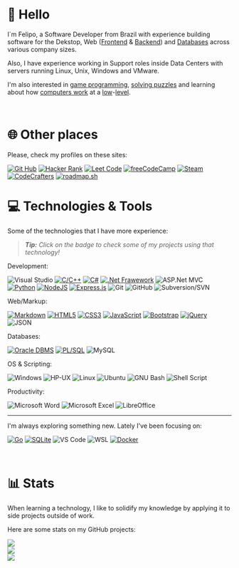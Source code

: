 # 👋 Hello

I´m Felipo, a Software Developer from Brazil with experience building software for the Dekstop, Web ([Frontend](https://github.com/feliposz?tab=repositories&q=&type=&language=html&sort=) & [Backend](https://github.com/feliposz?tab=repositories&q=rest-api&type=&language=&sort=)) and [Databases](https://github.com/feliposz?tab=repositories&q=oracle&type=&language=&sort=) across various company sizes.

Also, I have experience working in Support roles inside Data Centers with servers running Linux, Unix, Windows and VMware.

I'm also interested in [game programming](https://github.com/feliposz?tab=repositories&q=game&type=&language=&sort=), [solving puzzles](https://github.com/feliposz?tab=repositories&q=programming-challenges) and learning about how [computers work](https://github.com/feliposz?tab=repositories&q=nand2tetris) at a [low](https://github.com/feliposz/FelipOS)-[level](https://github.com/feliposz/asm6502).

<br>

# 🌐 Other places

Please, check my profiles on these sites:

[![Git Hub](https://img.shields.io/badge/-GitHub-303030?style=for-the-badge&logo=github&logoColor=white)](https://github.com/feliposz)
[![Hacker Rank](https://img.shields.io/badge/-HackerRank-00EA64?style=for-the-badge&logo=hackerrank&logoColor=white)](https://www.hackerrank.com/feliposz) 
[![Leet Code](https://img.shields.io/badge/-LeetCode-FFA116?style=for-the-badge&logo=leetcode&logoColor=white)](https://leetcode.com/feliposz/) 
[![freeCodeCamp](https://img.shields.io/badge/-freeCodeCamp-888?style=for-the-badge&logo=freecodecamp&logoColor=white)](https://www.freecodecamp.org/feliposz) 
[![Steam](https://img.shields.io/badge/-Steam-666?style=for-the-badge&logo=Steam&logoColor=white)](https://steamcommunity.com/id/cysab) 
[![CodeCrafters](https://img.shields.io/badge/-CodeCrafters-404060?logoColor=000&style=for-the-badge)](https://app.codecrafters.io/users/feliposz)
[![roadmap.sh](https://img.shields.io/badge/-roadmap.sh-888?style=for-the-badge&logoColor=white)](https://roadmap.sh/u/feliposz)
<br>

# 💻 Technologies & Tools

Some of the technologies that I have more experience:

> ***Tip:** Click on the badge to check some of my projects using that technology!*

Development:

![Visual Studio](https://img.shields.io/badge/Visual%20Studio-5C2D91?logo=visualstudio&logoColor=fff&style=flat)
[![C/C++](https://img.shields.io/badge/C%20%26%20C%2B%2B-%2300599C.svg?logo=c%2B%2B&logoColor=white)](https://github.com/feliposz?tab=repositories&q=&type=&language=c)
[![C#](https://img.shields.io/badge/C%23-%23239120.svg?logo=csharp&logoColor=white)](https://github.com/feliposz?tab=repositories&q=&type=&language=c%23)
[![.Net Frawework](https://img.shields.io/badge/.Net_Framework-5C2D91?style=flat&logo=.net&logoColor=white)](https://github.com/feliposz?tab=repositories&q=&type=&language=c%23)
![ASP.Net MVC](https://img.shields.io/badge/ASP.Net%20MVC-5C2D91?style=flat&logo=.net&logoColor=white)
[![Python](https://img.shields.io/badge/Python-3670A0?style=flat&logo=python&logoColor=ffdd54)](https://github.com/feliposz?tab=repositories&q=&type=&language=python&sort=)
[![NodeJS](https://img.shields.io/badge/Node.JS-6DA55F?style=flat&logo=node.js&logoColor=white)](https://github.com/feliposz?tab=repositories&q=node&type=&language=&sort=)
[![Express.js](https://img.shields.io/badge/Express.js-%23404d59.svg?style=flat&logo=express&logoColor=%2361DAFB)](https://github.com/feliposz?tab=repositories&q=express&type=&language=&sort=)
![Git](https://img.shields.io/badge/-Git-black?style=flat&logo=git&logoColor=white)
![GitHub](https://img.shields.io/badge/-GitHub-181717?style=flat&logo=github&logoColor=white)
![Subversion/SVN](https://img.shields.io/badge/Subversion-%23809CC9.svg?style=flat&logo=subversion&logoColor=white)

Web/Markup:

[![Markdown](https://img.shields.io/badge/Markdown-%23000000.svg?style=flat&logo=markdown&logoColor=white)](https://github.com/feliposz/tutorial-compiladores)
[![HTML5](https://img.shields.io/badge/HTML5-%23E34F26.svg?style=flat&logo=html5&logoColor=white)](https://github.com/feliposz?tab=repositories&q=&type=&language=html&sort=)
[![CSS3](https://img.shields.io/badge/CSS3-%231572B6.svg?style=flat&logo=css3&logoColor=white)](https://github.com/feliposz?tab=repositories&q=css&type=&language=&sort=)
[![JavaScript](https://img.shields.io/badge/JavaScript-F7DF1E?logo=javascript&logoColor=000&style=flat)](https://github.com/feliposz?tab=repositories&q=&type=&language=javascript&sort=)
[![Bootstrap](https://img.shields.io/badge/Bootstrap-%23563D7C.svg?style=flat&logo=bootstrap&logoColor=white)](https://github.com/feliposz?tab=repositories&q=bootstrap&type=&language=&sort=)
[![jQuery](https://img.shields.io/badge/jQuery-%230769AD.svg?style=flat&logo=jquery&logoColor=white)](https://github.com/feliposz?tab=repositories&q=jquery&type=&language=&sort=)
![JSON](https://img.shields.io/badge/JSON-000?logo=json&logoColor=fff&style=flat)

Databases: 

[![Oracle DBMS](https://img.shields.io/badge/-Oracle_DB-F80000?style=flat&logo=oracle&logoColor=white)](https://github.com/feliposz?tab=repositories&q=oracle)
[![PL/SQL](https://img.shields.io/badge/-Oracle_PL%2FSQL-F80000?style=flat&logo=oracle&logoColor=white)](https://github.com/feliposz?tab=repositories&q=&type=&language=plsql&sort=)
![MySQL](https://img.shields.io/badge/MySQL-%2300f.svg?style=flat&logo=mysql&logoColor=white)

OS & Scripting:

![Windows](https://img.shields.io/badge/Windows-0078D6?logo=windows&logoColor=fff&style=flat)
![HP-UX](https://img.shields.io/badge/-HP--UX-0096D6?logo=hp&logoColor=fff&style=flat)
![Linux](https://img.shields.io/badge/Linux-FCC624?style=flat&logo=linux&logoColor=black)
![Ubuntu](https://img.shields.io/badge/Ubuntu-E95420?logo=ubuntu&logoColor=fff&style=flat)
![GNU Bash](https://img.shields.io/badge/Bash-4EAA25?logo=gnubash&logoColor=fff&style=flat)
![Shell Script](https://img.shields.io/badge/Shell_Scripts-%23121011.svg?style=flat&logo=gnu-bash&logoColor=white)

Productivity:

![Microsoft Word](https://img.shields.io/badge/Word-2B579A?logo=microsoft-word&logoColor=white)
![Microsoft Excel](https://img.shields.io/badge/Excel-217346?style=flate&logo=microsoft-excel&logoColor=white)
![LibreOffice](https://img.shields.io/badge/LibreOffice-18A303?logo=libreoffice&logoColor=fff&style=flat)

<hr>

I'm always exploring something new. Lately I've been focusing on:

[![Go](https://img.shields.io/badge/Go-%2300ADD8.svg?style=flat&logo=go&logoColor=white)](https://github.com/feliposz?tab=repositories&q=&type=&language=go)
[![SQLite](https://img.shields.io/badge/SQLite-%2307405e.svg?style=flat&logo=sqlite&logoColor=white)](https://github.com/feliposz?tab=repositories&q=sqlite)
![VS Code](https://img.shields.io/badge/-VS%20Code-007ACC?style=flat&logo=visual-studio-code&logoColor=white)
![WSL](https://img.shields.io/badge/WSL-4D4D4D?logo=windows&logoColor=fff&style=flat)
[![Docker](https://img.shields.io/badge/Docker-2496ED?logo=docker&logoColor=fff)](https://github.com/feliposz?tab=repositories&q=docker)

<br>

# 📊 Stats

When learning a technology, I like to solidify my knowledge by applying it to side projects outside of work.

Here are some stats on my GitHub projects:

![](https://github-readme-stats.vercel.app/api?username=feliposz&theme=default&hide_border=false&include_all_commits=true&count_private=true)<br>
![](https://github-readme-streak-stats.herokuapp.com/?user=feliposz&theme=default&hide_border=false)<br>
![](https://github-readme-stats.vercel.app/api/top-langs/?username=feliposz&langs_count=8&layout=compact&size_weight=0.5&count_weight=0.5&hide=HTML,Scilab,Hack,Scheme,Ruby,Pascal)<br>
